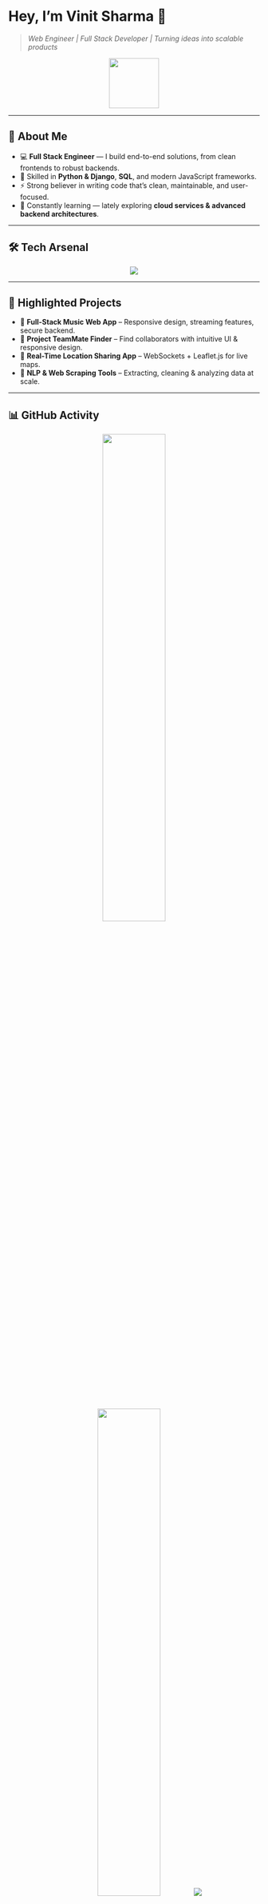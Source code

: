 # Hey, I’m Vinit Sharma 👋

> *Web Engineer | Full Stack Developer | Turning ideas into scalable products*
<!--🐱CAT-->
<p align="center">
<img src="https://media.giphy.com/media/WUlplcMpOCEmTGBtBW/giphy.gif" width="100">


---

## 🚀 About Me
- 💻 **Full Stack Engineer** — I build end-to-end solutions, from clean frontends to robust backends.  
- 🐍 Skilled in **Python & Django**, **SQL**, and modern JavaScript frameworks.  
- ⚡ Strong believer in writing code that’s clean, maintainable, and user-focused.  
- 🌱 Constantly learning — lately exploring **cloud services & advanced backend architectures**.

---

## 🛠 Tech Arsenal
<p align="center">
  <img src="https://skillicons.dev/icons?i=react,nextjs,tailwind,js,python,django,nodejs,express,mongodb,mysql,postgres,cpp,git,github" />
</p>

---

## 📂 Highlighted Projects
- 🎵 **Full-Stack Music Web App** – Responsive design, streaming features, secure backend.  
- 🤝 **Project TeamMate Finder** – Find collaborators with intuitive UI & responsive design.  
- 📍 **Real-Time Location Sharing App** – WebSockets + Leaflet.js for live maps.  
- 🤖 **NLP & Web Scraping Tools** – Extracting, cleaning & analyzing data at scale.

---

## 📊 GitHub Activity

<p align="center">
  <img height="50%" width="auto" src="https://github-readme-stats.vercel.app/api?username=Vinitsharma101&show_icons=true&count_private=true&theme=darcula&hide_border=true&hide=issues,contribs&bg_color=00000000">
  
  <img height="50%" width="auto" src="https://github-readme-stats.vercel.app/api/top-langs/?username=Vinitsharma101&layout=compact&hide_border=true&theme=darcula&bg_color=00000000&langs_count=6&hide=jupyter%20notebook,tex,css,php">
  
  <img src="https://github-readme-streak-stats.herokuapp.com?user=Vinitsharma101&theme=darcula&hide_border=true&background=FFFFFF00">
  
  <br><br>
<!--  <a href="https://www.buymeacoffee.com/vinitsharma101">  </a> -->
 <img align="center" src="https://cdn.buymeacoffee.com/buttons/v2/default-orange.png" height="50" width="210" alt="Buy me a coffee" />
</p>



---

## 🎓 Certifications
- 🏆 Meta Back-End Developer Professional Certificate  
- ☁️ Cloud Computing – NPTEL  
- 📚 NLP & Web Scraping – Certified Training
<h4 align="right">
 
<table>
  <tr>
   <img src="https://c.tenor.com/SOVMSXmWB1kAAAAi/tony-star-jumping.gif" width="70">
   &nbsp;&nbsp;&nbsp;&nbsp;&nbsp;&nbsp;&nbsp;&nbsp;&nbsp;&nbsp;&nbsp;&nbsp;&nbsp;&nbsp;&nbsp;&nbsp;&nbsp;&nbsp;&nbsp;
   <img src="https://c.tenor.com/XSbD902n1fwAAAAi/rennen-fast.gif" width="50">&nbsp;&nbsp;&nbsp;&nbsp;&nbsp;&nbsp;&nbsp;&nbsp;&nbsp;&nbsp;&nbsp;&nbsp;&nbsp;&nbsp;
  </tr>
  
 </table>

</h4>

---

## 🌐 Let’s Connect
[![LinkedIn](https://img.shields.io/badge/LinkedIn-blue?style=for-the-badge&logo=linkedin)](https://linkedin.com/in/sharma-vinit827)
[![Gmail](https://img.shields.io/badge/Email-red?style=for-the-badge&logo=gmail)](mailto:vinitsharmapc827@gmail.com)

---

<p align="center">
  <i>“Code should be like a good joke — it needs no explanation.”</i>
</p>
